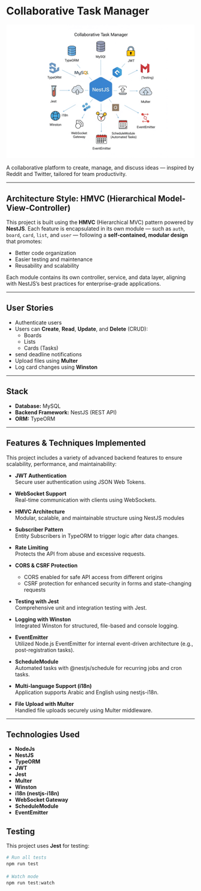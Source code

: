 # Collaborative Task Manager

![Project Preview](project.png)

A collaborative platform to create, manage, and discuss ideas — inspired by Reddit and Twitter, tailored for team productivity.


---

## Architecture Style: HMVC (Hierarchical Model-View-Controller)

This project is built using the **HMVC** (Hierarchical MVC) pattern powered by **NestJS**. Each feature is encapsulated in its own module — such as `auth`, `board`, `card`, `list`, and `user` — following a **self-contained, modular design** that promotes:

- Better code organization
- Easier testing and maintenance
- Reusability and scalability

Each module contains its own controller, service, and data layer, aligning with NestJS’s best practices for enterprise-grade applications.


---

## User Stories

- Authenticate users
- Users can **Create**, **Read**, **Update**, and **Delete** (CRUD):
  - Boards
  - Lists
  - Cards (Tasks)
- send deadline notifications
- Upload files using **Multer**
- Log card changes using **Winston**

---

## Stack

- **Database:** MySQL
- **Backend Framework:** NestJS (REST API)
- **ORM:** TypeORM

---

## Features & Techniques Implemented

This project includes a variety of advanced backend features to ensure scalability, performance, and maintainability:

- **JWT Authentication**  
  Secure user authentication using JSON Web Tokens.

- **WebSocket Support**  
  Real-time communication with clients using WebSockets.

- **HMVC Architecture**  
  Modular, scalable, and maintainable structure using NestJS modules

- **Subscriber Pattern**  
  Entity Subscribers in TypeORM to trigger logic after data changes.

- **Rate Limiting**  
  Protects the API from abuse and excessive requests.

- **CORS & CSRF Protection**
  - CORS enabled for safe API access from different origins
  - CSRF protection for enhanced security in forms and state-changing requests

- **Testing with Jest**  
  Comprehensive unit and integration testing with Jest.

- **Logging with Winston**  
  Integrated Winston for structured, file-based and console logging.

- **EventEmitter**  
  Utilized Node.js EventEmitter for internal event-driven architecture (e.g., post-registration tasks).

- **ScheduleModule**  
  Automated tasks with @nestjs/schedule for recurring jobs and cron tasks.

- **Multi-language Support (i18n)**  
  Application supports Arabic and English using nestjs-i18n.

- **File Upload with Multer**  
  Handled file uploads securely using Multer middleware.

---

## Technologies Used

- **NodeJs**
- **NestJS**
- **TypeORM**
- **JWT**
- **Jest**
- **Multer**
- **Winston**
- **i18n (nestjs-i18n)**
- **WebSocket Gateway**
- **ScheduleModule**
- **EventEmitter**


## Testing

This project uses **Jest** for testing:

```bash
# Run all tests
npm run test

# Watch mode
npm run test:watch